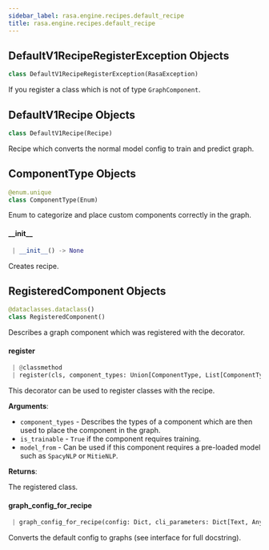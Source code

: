```yaml
---
sidebar_label: rasa.engine.recipes.default_recipe
title: rasa.engine.recipes.default_recipe
---
```

## DefaultV1RecipeRegisterException Objects

```python
class DefaultV1RecipeRegisterException(RasaException)
```

If you register a class which is not of type `GraphComponent`.

## DefaultV1Recipe Objects

```python
class DefaultV1Recipe(Recipe)
```

Recipe which converts the normal model config to train and predict graph.

## ComponentType Objects

```python
@enum.unique
class ComponentType(Enum)
```

Enum to categorize and place custom components correctly in the graph.

#### \_\_init\_\_

```python
 | __init__() -> None
```

Creates recipe.

## RegisteredComponent Objects

```python
@dataclasses.dataclass()
class RegisteredComponent()
```

Describes a graph component which was registered with the decorator.

#### register

```python
 | @classmethod
 | register(cls, component_types: Union[ComponentType, List[ComponentType]], is_trainable: bool, model_from: Optional[Text] = None) -> Callable[[Type[GraphComponent]], Type[GraphComponent]]
```

This decorator can be used to register classes with the recipe.

**Arguments**:

- `component_types` - Describes the types of a component which are then used
  to place the component in the graph.
- `is_trainable` - `True` if the component requires training.
- `model_from` - Can be used if this component requires a pre-loaded model
  such as `SpacyNLP` or `MitieNLP`.
  

**Returns**:

  The registered class.

#### graph\_config\_for\_recipe

```python
 | graph_config_for_recipe(config: Dict, cli_parameters: Dict[Text, Any], training_type: TrainingType = TrainingType.BOTH, is_finetuning: bool = False) -> GraphModelConfiguration
```

Converts the default config to graphs (see interface for full docstring).

